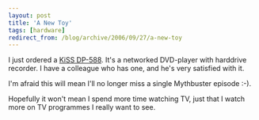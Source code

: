 ```yaml
---
layout: post
title: 'A New Toy'
tags: [hardware]
redirect_from: /blog/archive/2006/09/27/a-new-toy
---
```


I just ordered a [KiSS
DP-588](http://www.kiss-technology.com/?p=dvd3&v=users). It's a
networked DVD-player with harddrive recorder. I have a colleague who has
one, and he's very satisfied with it.

I'm afraid this will mean I'll no longer miss a single Mythbuster
episode :-).

Hopefully it won't mean I spend more time watching TV, just that I watch
more on TV programmes I really want to see.

